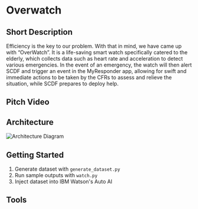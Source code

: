 # Overwatch

## Short Description
Efficiency is the key to our problem. With that in mind, we have came up with “OverWatch”. It is a life-saving smart watch specifically catered to the elderly, which collects data such as heart rate and acceleration to detect various emergencies. In the event of an emergency, the watch will then alert SCDF and trigger an event in the MyResponder app, allowing for swift and immediate actions to be taken by the CFRs to assess and relieve the situation, while SCDF prepares to deploy help. 

## Pitch Video

## Architecture 
![Architecture Diagram](https://github.com/jolynnn8D/DflatEqualsToCsharp-OverWatch-SCDFXIBM/blob/master/docs/architecture_diagram.png)

## Getting Started
1. Generate dataset with `generate_dataset.py`
2. Run sample outputs with `watch.py`
3. Inject dataset into IBM Watson's Auto AI 

## Tools
